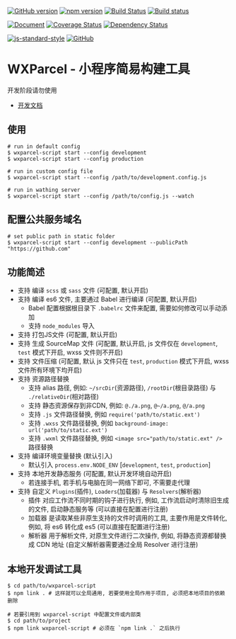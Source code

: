 [![GitHub version](https://badge.fury.io/gh/wxparcel%2Fwxparcel-script.svg)](https://badge.fury.io/gh/wxparcel%2Fwxparcel-script)
[![npm version](https://badge.fury.io/js/wxparcel-script.svg)](https://badge.fury.io/js/wxparcel-script)
[![Build Status](https://travis-ci.org/wxparcel/wxparcel-script.svg?branch=master)](https://travis-ci.org/wxparcel/wxparcel-script)
[![Build status](https://ci.appveyor.com/api/projects/status/s49av8k4l12hqt7n?svg=true)](https://ci.appveyor.com/project/DavidKk/wxparcel-script)

[![Document](https://doc.esdoc.org/github.com/wxparcel/wxparcel-script/badge.svg?t=0)](https://doc.esdoc.org/github.com/wxparcel/wxparcel-script)
[![Coverage Status](https://coveralls.io/repos/github/wxparcel/wxparcel-script/badge.svg?branch=master)](https://coveralls.io/github/wxparcel/wxparcel-script?branch=master)
[![Dependency Status](https://dependencyci.com/github/wxparcel/wxparcel-script/badge)](https://dependencyci.com/github/wxparcel/wxparcel-script)

[![js-standard-style](https://img.shields.io/badge/code%20style-standard-brightgreen.svg)](http://standardjs.com)
[![GitHub](https://img.shields.io/github/license/mashape/apistatus.svg)](https://github.com/wxparcel/wxparcel-script/blob/master/LICENSE)

# WXParcel - 小程序简易构建工具

开发阶段请勿使用

- [开发文档](https://wxparcel.github.io/wxparcel-script/esdoc/)

## 使用

```
# run in default config
$ wxparcel-script start --config development
$ wxparcel-script start --config production

# run in custom config file
$ wxparcel-script start --config /path/to/development.config.js

# run in wathing server
$ wxparcel-script start --config /path/to/config.js --watch
```

## 配置公共服务域名

```
# set public path in static folder
$ wxparcel-script start --config development --publicPath "https://github.com"
```

## 功能简述

- 支持 编译 `scss` 或 `sass` 文件 (可配置, 默认开启)
- 支持 编译 es6 文件, 主要通过 Babel 进行编译 (可配置, 默认开启)
  - Babel 配置根据根目录下 `.babelrc` 文件来配置, 需要如何修改可以手动添加
  - 支持 `node_modules` 导入
- 支持 打包JS文件 (可配置, 默认开启)
- 支持 生成 SourceMap 文件 (可配置, 默认开启, js 文件仅在 `development`, `test` 模式下开启, wxss 文件则不开启)
- 支持 文件压缩 (可配置, 默认 js 文件只在 `test`, `production` 模式下开启, wxss 文件所有环境下均开启)
- 支持 资源路径替换
  - 支持 alias 路径, 例如: `~/srcDir`(资源路径), `/rootDir`(根目录路径) 与 `./relativeDir`(相对路径)
  - 支持 静态资源保存到非CDN, 例如: `@./a.png`, `@~/a.png`, `@/a.png`
  - 支持 `.js` 文件路径替换, 例如 `require('path/to/static.ext')`
  - 支持 `.wxss` 文件路径替换, 例如 `background-image: url('path/to/static.ext')`
  - 支持 `.wxml` 文件路径替换, 例如 `<image src="path/to/static.ext" />` 路径替换
- 支持 编译环境变量替换 (默认引入)
  - 默认引入 `process.env.NODE_ENV` [`development`, `test`, `production`]
- 支持 本地开发静态服务 (可配置, 默认开发环境自动开启)
  - 若连接手机, 若手机与电脑在同一网络下即可, 不需要走代理
- 支持 自定义 `Plugins`(插件), `Loaders`(加载器) 与 `Resolvers`(解析器)
  - 插件 对应工作流不同时期的钩子进行执行, 例如, 工作流启动时清除旧生成的文件, 启动静态服务等 (可以直接在配置进行注册)
  - 加载器 是读取某些非原生支持的文件时调用的工具, 主要作用是文件转化, 例如, 将 es6 转化成 es5 (可以直接在配置进行注册)
  - 解析器 用于解析文件, 对原生文件进行二次操作, 例如, 将静态资源都替换成 CDN 地址 (自定义解析器需要通过全局 Resolver 进行注册)

## 本地开发调试工具

```
$ cd path/to/wxparcel-script
$ npm link . # 这样就可以全局通用, 若要使用全局作用于项目, 必须把本地项目的依赖删除

# 若要引用到 wxparcel-script 中配置文件或内部类
$ cd path/to/project
$ npm link wxparcel-script # 必须在 `npm link .` 之后执行
```

